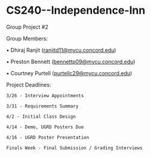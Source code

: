 # CS240--Independence-Inn
Group Project #2


Group Members:
 
•	Dhiraj Ranjit            (ranjitd11@mycu.concord.edu)
  
•	Preston Bennett          (bennettp09@mycu.concord.edu)
  
•	Courtney Purtell         (purtellc29@mycu.concord.edu)

  
Project Deadlines: 

  	3/26 - Interview Appointments

  	3/31 - Requirements Summary

  	4/2 - Initial Class Design

  	4/14 - Demo, UGRD Posters Due

  	4/16 - UGRD Poster Presentation

  	Finals Week - Final Submission / Grading Interviews
